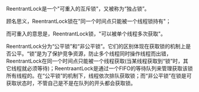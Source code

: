 ReentrantLock是一个"可重入的互斥锁"，又被称为“独占锁”。

顾名思义，ReentrantLock锁在"同一个时间点只能被一个线程锁持有"；

而可重入的意思是，ReentrantLock锁，"可以被单个线程多次获取"。

ReentrantLock分为“公平锁”和“非公平锁”。它们的区别体现在获取锁的机制上是否公平。“锁”是为了保护竞争资源，防止多个线程同时操作线程而出错，ReentrantLock在同一个时间点只能被一个线程获取(当某线程获取到“锁”时，其它线程就必须等待)；ReentraantLock是通过一个FIFO的等待队列来管理获取该锁所有线程的。在“公平锁”的机制下，线程依次排队获取锁；而“非公平锁”在锁是可获取状态时，不管自己是不是在队列的开头都会获取锁。